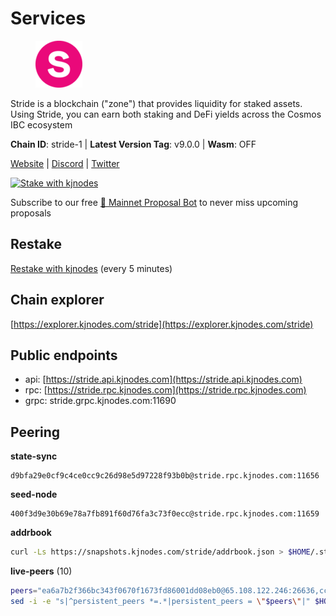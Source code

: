 # Services

<figure><img src="https://raw.githubusercontent.com/kj89/cosmos-images/main/logos/stride.png" alt=""><figcaption></figcaption></figure>

Stride is a blockchain ("zone") that provides liquidity for staked assets.  Using Stride, you can earn both staking and DeFi yields across the Cosmos IBC ecosystem

**Chain ID**: stride-1 | **Latest Version Tag**: v9.0.0 | **Wasm**: OFF

[Website](https://stride.zone) | [Discord](https://discord.gg/mzQZ8dAE7u) | [Twitter](https://twitter.com/stride_zone)

[![Stake with kjnodes](https://i.ibb.co/cr44Q8j/button-stake-with-kjnodes.png)](https://restake.app/stride/stridevaloper1j8gkhtllnp252l6g6zwzea30e7pvzqttr9768n)

Subscribe to our free [🤖 Mainnet Proposal Bot](https://t.me/kjnodes_proposal_bot) to never miss upcoming proposals

## Restake

[Restake with kjnodes](https://restake.app/stride/stridevaloper1j8gkhtllnp252l6g6zwzea30e7pvzqttr9768n) (every 5 minutes)
## Chain explorer
[https://explorer.kjnodes.com/stride](https://explorer.kjnodes.com/stride)

## Public endpoints

* api: [https://stride.api.kjnodes.com](https://stride.api.kjnodes.com)
* rpc: [https://stride.rpc.kjnodes.com](https://stride.rpc.kjnodes.com)
* grpc: stride.grpc.kjnodes.com:11690

## Peering

**state-sync**

```text
d9bfa29e0cf9c4ce0cc9c26d98e5d97228f93b0b@stride.rpc.kjnodes.com:11656
```

**seed-node**

```text
400f3d9e30b69e78a7fb891f60d76fa3c73f0ecc@stride.rpc.kjnodes.com:11659
```

**addrbook**
```bash
curl -Ls https://snapshots.kjnodes.com/stride/addrbook.json > $HOME/.stride/config/addrbook.json
```

**live-peers** (10)
```bash
peers="ea6a7b2f366bc343f0670f1673fd86001dd08eb0@65.108.122.246:26636,cc35475fe1f7c345af0ea8a692f3b4b41c8f12a2@116.202.36.240:10156,fb8505c994cb90927c766e3c3d2db38044a596bc@139.59.31.201:26656,e9ad059b88d593682307587b5c04a16a43893c5e@65.21.205.225:4656,5093547fdf0430143ac66b4ee55d80e6542a6c10@217.174.247.163:26656,87a7a8cc67967d0ede5d68a1477c44a40a8705f7@108.165.178.242:26653,ade7d4d0009c7725ee991b8c40a7f646f76bf1e3@149.102.140.108:26656,d041196a1a36091605448fc65181408ccc1d5da1@65.109.122.105:26656,3963b7cd5230ae2ba6800375421982d535a133e3@35.79.215.251:26656,d9bfa29e0cf9c4ce0cc9c26d98e5d97228f93b0b@65.109.88.38:11656"
sed -i -e "s|^persistent_peers *=.*|persistent_peers = \"$peers\"|" $HOME/.stride/config/config.toml
```
